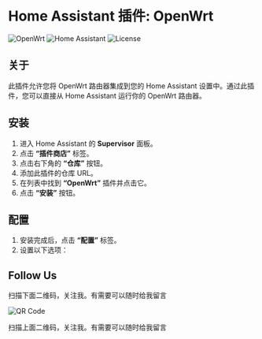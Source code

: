 # Home Assistant 插件: OpenWrt

![OpenWrt](https://img.shields.io/badge/OpenWrt-Integration-blue)
![Home Assistant](https://img.shields.io/badge/Home%20Assistant-Addon-green)
![License](https://img.shields.io/badge/License-MIT-yellow)

## 关于

此插件允许您将 OpenWrt 路由器集成到您的 Home Assistant 设置中。通过此插件，您可以直接从 Home Assistant 运行你的 OpenWrt 路由器。

## 安装

1. 进入 Home Assistant 的 **Supervisor** 面板。
2. 点击 **“插件商店”** 标签。
3. 点击右下角的 **“仓库”** 按钮。
4. 添加此插件的仓库 URL。
5. 在列表中找到 **“OpenWrt”** 插件并点击它。
6. 点击 **“安装”** 按钮。

## 配置

1. 安装完成后，点击 **“配置”** 标签。
2. 设置以下选项：



## Follow Us

扫描下面二维码，关注我。有需要可以随时给我留言

![QR Code](https://gitee.com/desmond_GT/hassio-addons/raw/main/WeChat_QRCode.png)

扫描上面二维码，关注我。有需要可以随时给我留言